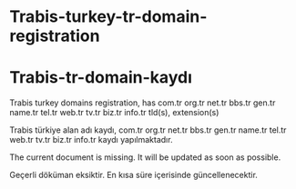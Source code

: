 # Trabis-turkey-tr-domain-registration
# Trabis-tr-domain-kaydı

Trabis turkey domains registration, has com.tr org.tr net.tr bbs.tr gen.tr name.tr tel.tr web.tr tv.tr biz.tr info.tr  tld(s), extension(s)

Trabis türkiye alan adı kaydı, com.tr org.tr net.tr bbs.tr gen.tr name.tr tel.tr web.tr tv.tr biz.tr info.tr kaydı yapılmaktadır.

The current document is missing. It will be updated as soon as possible.

Geçerli döküman eksiktir. En kısa süre içerisinde güncellenecektir.
